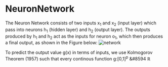# NeuronNetwork
The Neuron Network consists of two inputs x<sub>1</sub> and x<sub>2</sub> (input layer) which pass into neurons h<sub>1</sub> (hidden layer) and h<sub>2</sub> (output layer).
The outputs produced by h<sub>1</sub> and h<sub>2</sub> act as the inputs for neuron o<sub>1</sub>, which then produces a final output,
as shown in the Figure below:
![network](https://victorzhou.com/27cf280166d7159c0465a58c68f99b39/network3.svg)

To predict the output value g(x) in terms of inputs, we use Kolmogorov Theorem (1957) such that every continous function g:[0,1]<sup>p</sup> &#8594 <span>ℝ</span>

